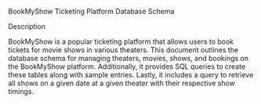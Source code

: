 BookMyShow Ticketing Platform Database Schema

Description

BookMyShow is a popular ticketing platform that allows users to book tickets for movie shows in various theaters. This document outlines the database schema for managing theaters, movies, shows, and bookings on the BookMyShow platform. Additionally, it provides SQL queries to create these tables along with sample entries. Lastly, it includes a query to retrieve all shows on a given date at a given theater with their respective show timings.